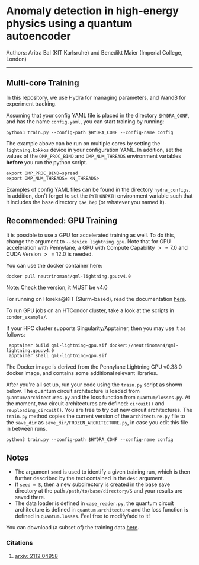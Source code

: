 # Anomaly detection in high-energy physics using a quantum autoencoder

Authors: Aritra Bal (KIT Karlsruhe) and Benedikt Maier (Imperial College, London)

------

## Multi-core Training

In this repository, we use Hydra for managing parameters, and WandB for experiment tracking.  

Assuming that your config YAML file is placed in the directory `$HYDRA_CONF`, and has the name `config.yaml`, you can start training by running:
    
    python3 train.py --config-path $HYDRA_CONF --config-name config

The example above can be run on multiple cores by setting the `lightning.kokkos` device in your configuration YAML. In addition, set the values of the `OMP_PROC_BIND` and `OMP_NUM_THREADS` environment variables **before** you run the python script.

    export OMP_PROC_BIND=spread
    export OMP_NUM_THREADS= <N_THREADS>

Examples of config YAML files can be found in the directory `hydra_configs`.
In addition, don't forget to set the `PYTHONPATH` environment variable such that it includes the base directory `qae_hep` (or whatever you named it).

## Recommended: GPU Training

It is possible to use a GPU for accelerated training as well. To do this, change the argument to `--device lightning.gpu`. Note that for GPU acceleration with Pennylane, a GPU with Compute Capability $>=7.0$ and CUDA Version $>= 12.0$ is needed.

You can use the docker container here:

    docker pull neutrinoman4/qml-lightning.gpu:v4.0

Note: Check the version, it MUST be v4.0

For running on Horeka@KIT (Slurm-based), read the documentation [here](https://www.nhr.kit.edu/userdocs/ftp/containers/).

To run GPU jobs on an HTCondor cluster, take a look at the scripts in `condor_example/`.

If your HPC cluster supports Singularity/Apptainer, then you may use it as follows:

     apptainer build qml-lightning-gpu.sif docker://neutrinoman4/qml-lightning.gpu:v4.0
     apptainer shell qml-lightning-gpu.sif

The Docker image is derived from the Pennylane Lightning GPU v0.38.0 docker image, and contains some additional relevant libraries.

After you're all set up, run your code using the `train.py` script as shown below. The quantum circuit architecture is loaded from `quantum/architectures.py` and the loss function from `quantum/losses.py`. At the moment, two circuit architectures are defined: `circuit()` and `reuploading_circuit()`. You are free to try out new circuit architectures. The `train.py` method copies the current version of the `architecture.py` file to the `save_dir` as `save_dir/FROZEN_ARCHITECTURE.py`, in case you edit this file in between runs.

    python3 train.py --config-path $HYDRA_CONF --config-name config

## Notes

- The argument `seed` is used to identify a given training run, which is then further described by the text contained in the `desc` argument.
- If `seed = S`, then a new subdirectory is created in the base save directory at the path `/path/to/base/directory/S` and your results are saved there.
- The data loader is defined in `case_reader.py`, the quantum circuit architecture is defined in `quantum.architecture` and the loss function is defined in `quantum.losses`. Feel free to modify/add to it!

You can download (a subset of) the training data [here](https://drive.google.com/drive/folders/1fGATNxxcCKPk6mZ54Ucv1mYZteOnh33-?usp=sharing).  

### Citations

1. [arxiv: 2112.04958](https://arxiv.org/abs/2112.04958)
